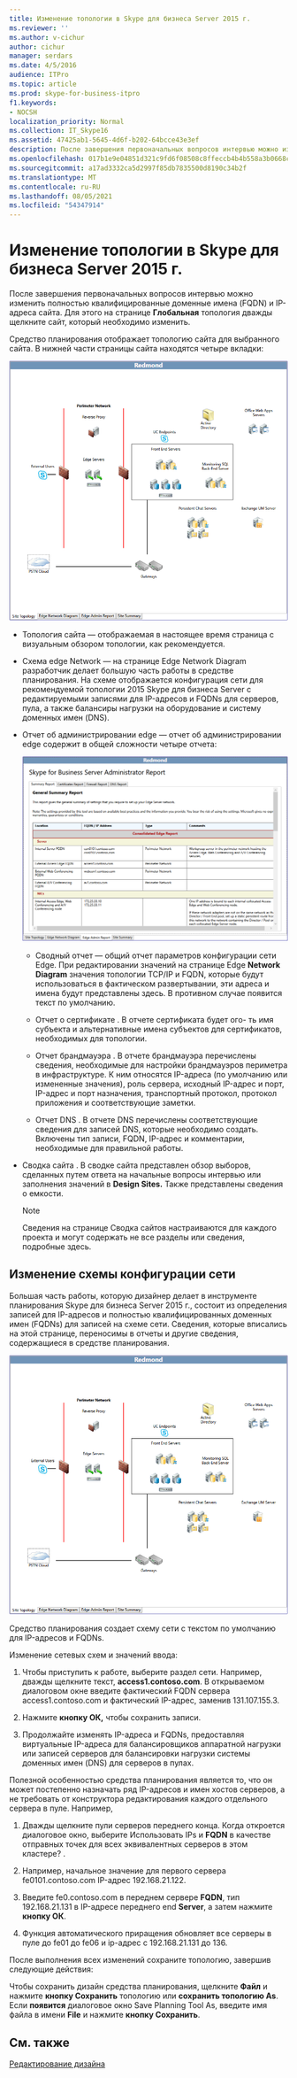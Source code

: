 ```yaml
---
title: Изменение топологии в Skype для бизнеса Server 2015 г.
ms.reviewer: ''
ms.author: v-cichur
author: cichur
manager: serdars
ms.date: 4/5/2016
audience: ITPro
ms.topic: article
ms.prod: skype-for-business-itpro
f1.keywords:
- NOCSH
localization_priority: Normal
ms.collection: IT_Skype16
ms.assetid: 47425ab1-5645-4d6f-b202-64bcce43e3ef
description: После завершения первоначальных вопросов интервью можно изменить полностью квалифицированные доменные имена (FQDN) и IP-адреса сайта. Для этого на странице Глобальная топология дважды щелкните сайт, который необходимо изменить.
ms.openlocfilehash: 017b1e9e04851d321c9fd6f08508c8ffeccb4b4b558a3b0668c7e6f0efdd1f15
ms.sourcegitcommit: a17ad3332ca5d2997f85db7835500d8190c34b2f
ms.translationtype: MT
ms.contentlocale: ru-RU
ms.lasthandoff: 08/05/2021
ms.locfileid: "54347914"
---
```

# <a name="edit-the-topology-in-skype-for-business-server-2015"></a>Изменение топологии в Skype для бизнеса Server 2015 г.

После завершения первоначальных вопросов интервью можно изменить полностью квалифицированные доменные имена (FQDN) и IP-адреса сайта. Для этого на странице **Глобальная** топология дважды щелкните сайт, который необходимо изменить.

Средство планирования отображает топологию сайта для выбранного сайта. В нижней части страницы сайта находятся четыре вкладки:

![Топология сайта средства планирования](../../media/Planning_Tool_Site_Topology.png)

- Топология сайта — отображаемая в настоящее время страница с визуальным обзором топологии, как рекомендуется.

- Схема edge Network — на странице Edge Network Diagram разработчик делает большую часть работы в средстве планирования. На схеме отображается конфигурация сети для рекомендуемой топологии 2015 Skype для бизнеса Server с редактируемыми записями для IP-адресов и FQDNs для серверов, пула, а также балансиры нагрузки на оборудование и систему доменных имен (DNS).

- Отчет об администрировании edge — отчет об администрировании edge содержит в общей сложности четыре отчета:

     ![Страница Edge Admin Report](../../media/Planning_Tool_Summary_Report.png)

  - Сводный отчет — общий отчет параметров конфигурации сети Edge. При редактировании значений на странице Edge **Network Diagram** значения топологии TCP/IP и FQDN, которые будут использоваться в фактическом развертывании, эти адреса и имена будут представлены здесь. В противном случае появится текст по умолчанию.

  - Отчет о сертификате . В отчете сертификата будет ого- ть имя субъекта и альтернативные имена субъектов для сертификатов, необходимых для топологии.

  - Отчет брандмауэра . В отчете брандмауэра перечислены сведения, необходимые для настройки брандмауэров периметра в инфраструктуре. К ним относятся IP-адреса (по умолчанию или измененные значения), роль сервера, исходный IP-адрес и порт, IP-адрес и порт назначения, транспортный протокол, протокол приложения и соответствующие заметки.

  - Отчет DNS . В отчете DNS перечислены соответствующие сведения для записей DNS, которые необходимо создать. Включены тип записи, FQDN, IP-адрес и комментарии, необходимые для правильной работы.

- Сводка сайта . В сводке сайта представлен обзор выборов, сделанных путем ответа на начальные вопросы интервью или заполнения значений в **Design Sites.** Также представлены сведения о емкости.

    > [!NOTE]
    > Сведения на странице Сводка сайтов настраиваются для каждого проекта и могут содержать не все разделы или сведения, подробные здесь.

## <a name="edit-the-network-configuration-diagram"></a>Изменение схемы конфигурации сети
<a name="Edit_Network_diagram"> </a>

Большая часть работы, которую дизайнер делает в инструменте планирования Skype для бизнеса Server 2015 г., состоит из определения записей для IP-адресов и полностью квалифицированных доменных имен (FQDNs) для записей на схеме сети. Сведения, которые вписались на этой странице, переносимы в отчеты и другие сведения, содержащиеся в средстве планирования.

![Схема сети инструментов планирования](../../media/Planning_Tool_Network_Diagram.png)

Средство планирования создает схему сети с текстом по умолчанию для IP-адресов и FQDNs.

Изменение сетевых схем и значений ввода:

1. Чтобы приступить к работе, выберите раздел сети. Например, дважды щелкните текст, **access1.contoso.com**. В открываемом диалоговом окне введите фактический FQDN сервера access1.contoso.com и фактический IP-адрес, заменив 131.107.155.3.

2. Нажмите **кнопку ОК,** чтобы сохранить записи.

3. Продолжайте изменять IP-адреса и FQDNs, предоставляя виртуальные IP-адреса для балансировщиков аппаратной нагрузки или записей серверов для балансировки нагрузки системы доменных имен (DNS) для серверов в пулах.

Полезной особенностью средства планирования является то, что он может постепенно назначать ряд IP-адресов и имен хостов серверов, а не требовать от конструктора редактирования каждого отдельного сервера в пуле. Например,

1. Дважды щелкните пули серверов переднего конца. Когда откроется диалоговое окно, выберите Использовать IPs и **FQDN** в качестве отправных точек для всех эквивалентных серверов в этом кластере? .

2. Например, начальное значение для первого сервера fe0101.contoso.com IP-адрес 192.168.21.122.

3. Введите fe0.contoso.com в переднем сервере **FQDN**, тип 192.168.21.131 в IP-адресе переднего end **Server**, а затем нажмите **кнопку ОК**.

4. Функция автоматического приращения обновляет все серверы в пуле до fe01 до fe06 и ip-адрес с 192.168.21.131 до 136.

После выполнения всех изменений сохраните топологию, завершив следующие действия:

Чтобы сохранить дизайн средства планирования, щелкните **Файл** и нажмите **кнопку Сохранить** топологию или **сохранить топологию As**. Если **появится** диалоговое окно Save Planning Tool As, введите имя файла в имени **File** и нажмите **кнопку Сохранить**.

## <a name="see-also"></a>См. также
<a name="Edit_Network_diagram"> </a>

[Редактирование дизайна](/previous-versions/office/lync-server-2013/lync-server-2013-editing-the-design)